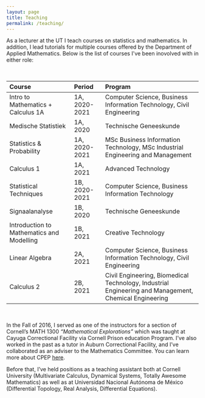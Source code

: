 ```yaml
---
layout: page
title: Teaching
permalink: /teaching/
---
```


<meta http-equiv="Content-Type" content="text/html; charset=utf-8"/>  <!-- For correct rendering with Emacs -->

As a lecturer at the UT I teach courses on statistics and mathematics. In addition, I lead tutorials for multiple courses offered by the Department of Applied Mathematics. Below is the list of courses I've been inovolved with in either role:

&nbsp;

| Course | Period | Program |
| :----- | :----- | :------ |
| Intro to Mathematics + Calculus 1A | 1A, 2020-2021 | Computer Science, Business Information Technology, Civil Engineering |
| Medische Statistiek | 1A, 2020 | Technische Geneeskunde |
| Statistics & Probability | 1A, 2020-2021 | MSc Business Information Technology, MSc Industrial Engineering and Management |
| Calculus 1 | 1A, 2021 | Advanced Technology |
| Statistical Techniques | 1B, 2020-2021 | Computer Science, Business Information Technology |
| Signaalanalyse | 1B, 2020 | Technische Geneeskunde |
| Introduction to Mathematics and Modelling | 1B, 2021| Creative Technology |
| Linear Algebra | 2A, 2021 | Computer Science, Business Information Technology, Civil Engineering |
| Calculus 2 | 2B, 2021 | Civil Engineering, Biomedical Technology, Industrial Engineering and Management, Chemical Engineering |

&nbsp;

In the Fall of 2016, I served as one of the instructors for a section of Cornell’s MATH 1300 *“Mathematical Explorations”* which was taught at Cayuga Correctional Facility via Cornell Prison education Program. I’ve also worked in the past as a tutor in Auburn Correctional Facility, and I’ve collaborated as an adviser to the Mathematics Committee. You can learn more about CPEP [here](http://cpep.cornell.edu/).

Before that, I’ve held positions as a teaching assistant both at Cornell University (Multivariate Calculus, Dynamical Systems, Totally Awesome Mathematics) as well as at Universidad Nacional Autónoma de México (Differential Topology, Real Analysis, Differential Equations).

&nbsp;

&nbsp;

